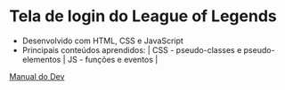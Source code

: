 # Tela de login do League of Legends

- Desenvolvido com HTML, CSS e JavaScript
- Principais conteúdos aprendidos:
| CSS - pseudo-classes e pseudo-elementos | JS - funções e eventos |

[Manual do Dev](https://www.youtube.com/watch?v=tyVvNj-UvxM&list=PLn-1oXF21q6IwN9F3qZF9-2yEpkAtjU9w&index=3)
